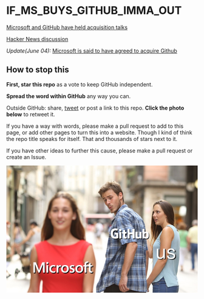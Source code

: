 # IF_MS_BUYS_GITHUB_IMMA_OUT

[Microsoft and GitHub have held acquisition talks](http://www.businessinsider.com/2-billion-startup-github-could-be-for-sale-microsoft-2018-5)

[Hacker News discussion](https://news.ycombinator.com/item?id=17208293)

*Update(June 04):* [Microsoft is said to have agreed to acquire Github](https://www.bloomberg.com/news/articles/2018-06-03/microsoft-is-said-to-have-agreed-to-acquire-coding-site-github)


## How to stop this

**First, star this repo** as a vote to keep GitHub independent.

**Spread the word within GitHub** any way you can. 

Outside GitHub: share, [tweet](https://twitter.com/intent/tweet?url=https%3A%2F%2Fgithub.com%2Fupend%2FIF_MS_BUYS_GITHUB_IMMA_OUT&text=Microsoft%20is%20trying%20to%20buy%20GitHub.%20Tell%20GitHub%20to%20%23resist.%20%23NeverMicrosoft.%20@upend%20the%20web%20oligarchy.) or post a link to this repo. **Click the photo below** to retweet it.

If you have a way with words, please make a pull request to add to this page, or add other pages to turn this into a website. Though I kind of think the repo title speaks for itself. That and thousands of stars next to it.

If you have other ideas to further this cause, please make a pull request or create an Issue.


[![IF_MS_BUYS_GITHUB_IMMA_OUT](IF_MS_BUYS_GITHUB_IMMA_OUT.jpg)](https://t.co/bbx5W8jbKc)


